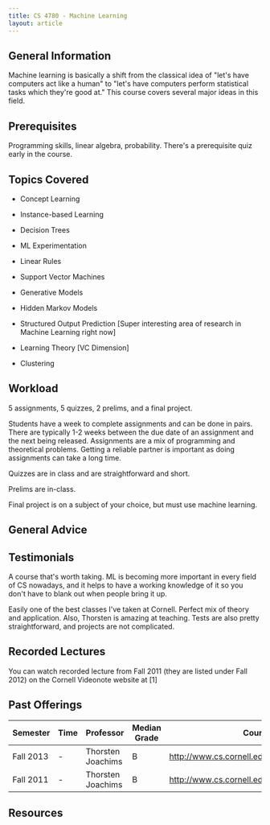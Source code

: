 ```yaml
---
title: CS 4780 - Machine Learning
layout: article
---
```


## General Information

Machine learning is basically a shift from the classical idea of "let's have computers act like a human" to "let's have computers perform statistical tasks which they're good at." This course covers several major ideas in this field.

## Prerequisites

Programming skills, linear algebra, probability. There's a prerequisite quiz early in the course.

## Topics Covered

 - Concept Learning

 - Instance-based Learning

 - Decision Trees

 - ML Experimentation

 - Linear Rules

 - Support Vector Machines

 - Generative Models

 - Hidden Markov Models

 - Structured Output Prediction [Super interesting area of research in Machine Learning right now]

 - Learning Theory [VC Dimension]

 - Clustering

## Workload

5 assignments, 5 quizzes, 2 prelims, and a final project.

Students have a week to complete assignments and can be done in pairs. There are typically 1-2 weeks between the due date of an assignment and the next being released. Assignments are a mix of programming and theoretical problems. Getting a reliable partner is important as doing assignments can take a long time.

Quizzes are in class and are straightforward and short.

Prelims are in-class.

Final project is on a subject of your choice, but must use machine learning.

## General Advice

## Testimonials

A course that's worth taking. ML is becoming more important in every field of CS nowadays, and it helps to have a working knowledge of it so you don't have to blank out when people bring it up.

Easily one of the best classes I've taken at Cornell. Perfect mix of theory and application. Also, Thorsten is amazing at teaching. Tests are also pretty straightforward, and projects are not complicated.

## Recorded Lectures

You can watch recorded lecture from Fall 2011 (they are listed under Fall 2012) on the Cornell Videonote website at [1]

## Past Offerings

| Semester | Time | Professor | Median Grade | Course Page |
| --- | --- | --- | --- | --- |
| Fall 2013 | - | Thorsten Joachims | B | http://www.cs.cornell.edu/courses/cs4780/2011fa/ |
| Fall 2011 | - | Thorsten Joachims | B | http://www.cs.cornell.edu/courses/cs4780/2011fa/ |

## Resources
